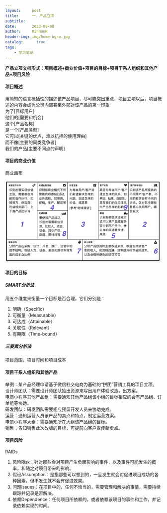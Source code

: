 ```yaml
---
layout:     post
title:      一、产品立项
subtitle:   
date:       2023-09-08
author:     MinnanH
header-img: img/home-bg-o.jpg
catalog: 	  true
tags:
    - 学习笔记
---
```


**产品立项文档形式：项目概述+商业价值+项目的目标+项目干系人组织和其他产品+项目风险**  

#### 项目概述
用简短的语言概括性的描述该产品项目，尽可能突出重点，项目立项以后，项目概述的内容会成为公司内部甚至外部对该产品的第一印象  
为了[目标用户]  
他们的[需要和机会]  
这个[产品名称]  
是一个[产品类型]  
它可以[关键的优点，难以抗拒的使用理由]  
而不像[主要的同类竞争者]  
我们的产品[主要不同点的声明]  

#### 项目的商业价值
商业画布

![商业画布](/img/business-canvas.png)

#### 项目的目标

##### SMART分析法  
用五个维度来衡量一个目标是否合理，它们分别是：  
1. 明确（Specific）
2. 可衡量（Measurable）
3. 可达成（Attainable）
4. 关联性（Relevant）
5. 有期限（Time-bound）

##### 三要素分析法
项目范围、项目时间和项目成本

#### 项目干系人组织和其他产品
举例：某产品经理申请基于微信社交电商为基础的“拼团”营销工具的项目立项。  
设计师团队：需要设计师团队抽出资源来写出用户体验改造，出方案。  
电商小程序其他产品组：需要通知其他产品组该小组的目标相应的会有产品组、订单组等协助。  
研发团队：研发团队需要相应预留开发人员来协助完成。  
运营：通知运营人员该产品的卖点和特点，制定运营方案。  
电商小程序大组：需要通知所在大组该产品组的目标。  
销售：告知销售此次改版的目标，可提前向客户宣传新卖点。  

#### 项目风险
RAIDs  

1. 风险Risk：针对那些会对项目产生负面影响的事件，以及事件可能发生的概率，和随之对项目带来的影响。
2. 假设Assumption：是指那些可以想到的，一旦发生就会对促进项目成功的各种因素，但不发生就不会有促进效果。
3. 问题Issues：在项目中的，任何不恰当的，需要管理和解决的事情，需要持续跟踪并记录是否解决。
4. 依赖Dependence：任何项目所依赖的，或者依赖该项目的事件和工作，并记录依赖实现的时间。